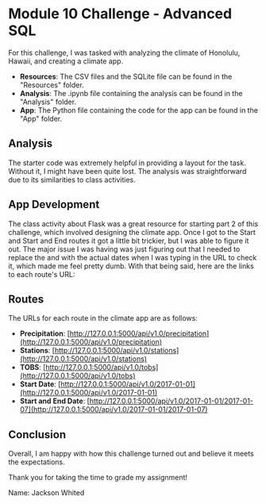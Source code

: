 # Module 10 Challenge - Advanced SQL

For this challenge, I was tasked with analyzing the climate of Honolulu, Hawaii, and creating a climate app.

- **Resources**: The CSV files and the SQLite file can be found in the "Resources" folder.
- **Analysis**: The .ipynb file containing the analysis can be found in the "Analysis" folder.
- **App**: The Python file containing the code for the app can be found in the "App" folder.

## Analysis
The starter code was extremely helpful in providing a layout for the task. Without it, I might have been quite lost. The analysis was straightforward due to its similarities to class activities.

## App Development
The class activity about Flask was a great resource for starting part 2 of this challenge, which involved designing the climate app. Once I got to the Start and Start and End routes it got a little bit trickier, but I was able to figure it out. The major issue I was having was just figuring out that I needed to replace the <start> and <end> with the actual dates when I was typing in the URL to check it, which made me feel pretty dumb. With that being said, here are the links to each route's URL:

## Routes
The URLs for each route in the climate app are as follows:

- **Precipitation**: [http://127.0.0.1:5000/api/v1.0/precipitation](http://127.0.0.1:5000/api/v1.0/precipitation)
- **Stations**: [http://127.0.0.1:5000/api/v1.0/stations](http://127.0.0.1:5000/api/v1.0/stations)
- **TOBS**: [http://127.0.0.1:5000/api/v1.0/tobs](http://127.0.0.1:5000/api/v1.0/tobs)
- **Start Date**: [http://127.0.0.1:5000/api/v1.0/2017-01-01](http://127.0.0.1:5000/api/v1.0/2017-01-01)
- **Start and End Date**: [http://127.0.0.1:5000/api/v1.0/2017-01-01/2017-01-07](http://127.0.0.1:5000/api/v1.0/2017-01-01/2017-01-07)

## Conclusion
Overall, I am happy with how this challenge turned out and believe it meets the expectations.

Thank you for taking the time to grade my assignment!

Name: Jackson Whited
